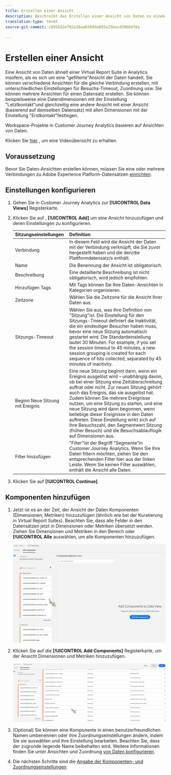 ```yaml
---
title: Erstellen einer Ansicht
description: Beschreibt das Erstellen einer Ansicht von Daten zu einem Plattformdatensatz in Customer Journey Analytics (CJA).
translation-type: tm+mt
source-git-commit: c85b5d2e702a38aa6569da893a25bacd39604f8a

---
```



# Erstellen einer Ansicht

Eine Ansicht von Daten ähnelt einer Virtual Report Suite in Analytics insofern, als es sich um eine &quot;gefilterte&quot;Ansicht der Daten handelt. Sie können verschiedene Ansichten für die gleiche Verbindung erstellen, mit unterschiedlichen Einstellungen für Besuchs-Timeout, Zuordnung usw. Sie können mehrere Ansichten für einen Datensatz erstellen. Sie können beispielsweise eine Datendimensionen mit der Einstellung &quot;Letztkontakt&quot;und gleichzeitig eine andere Ansicht mit einer Ansicht (basierend auf demselben Datensatz) mit allen Dimensionen mit der Einstellung &quot;Erstkontakt&quot;festlegen.

Workspace-Projekte in Customer Journey Analytics basieren auf Ansichten von Daten.

Klicken Sie [hier](https://docs.adobe.com/content/help/en/platform-learn/tutorials/cja/basic-configuration-for-data-views.html) , um eine Videoübersicht zu erhalten.

## Voraussetzung

Bevor Sie Daten-Ansichten erstellen können, müssen Sie eine oder mehrere Verbindungen zu Adobe Experience Platform-Datensätzen [einrichten](/help/connections/create-connection.md).

## Einstellungen konfigurieren

1. Gehen Sie in Customer Journey Analytics zur **[!UICONTROL Data Views]** Registerkarte.

1. Klicken Sie auf , **[!UICONTROL Add]** um eine Ansicht hinzuzufügen und deren Einstellungen zu konfigurieren.

   | Sitzungseinstellungen | Definition |
   |---|---|
   | Verbindung | In diesem Feld wird die Ansicht der Daten mit der Verbindung verknüpft, die Sie zuvor hergestellt haben und die den/die Plattformdatensatz/s enthält. |
   | Name | Die Benennung der Ansicht ist obligatorisch. |
   | Beschreibung | Eine detaillierte Beschreibung ist nicht obligatorisch, wird jedoch empfohlen. |
   | Hinzufügen Tags | Mit Tags können Sie Ihre Daten-Ansichten in Kategorien organisieren. |
   | Zeitzone | Wählen Sie die Zeitzone für die Ansicht Ihrer Daten aus. |
   | Sitzungs-Timeout | Wählen Sie aus, was Ihre Definition von &quot;Sitzung&quot;ist. Die Einstellung für den Sitzungs-Timeout definiert die Inaktivität, die ein eindeutiger Besucher haben muss, bevor eine neue Sitzung automatisch gestartet wird. Die Standardeinstellung lautet 30 Minuten. For example, if you set the session timeout to 45 minutes, a new session grouping is created for each sequence of hits collected, separated by 45 minutes of inactivity. <!--This setting impacts not only your visit counts, but also how visit segment containers are evaluated, and the visit expiration logic for any eVars expiring on visit. Decreasing the session timeout will likely increase the total number of visits in your reporting, while increasing the visit timeout will likely decrease the total number of visits in your reporting. This needs to be reviewed.--> |
   | Beginn Neue Sitzung mit Ereignis | Eine neue Sitzung beginnt dann, wenn ein Ereignis ausgelöst wird – unabhängig davon, ob bei einer Sitzung eine Zeitüberschreitung auftrat oder nicht. Zur neuen Sitzung gehört auch das Ereignis, das sie ausgelöst hat. Zudem können Sie mehrere Ereignisse nutzen, um eine Sitzung zu starten, und eine neue Sitzung wird dann begonnen, wenn beliebige dieser Ereignisse in den Daten auftreten. Diese Einstellung wirkt sich auf Ihre Besuchszahl, den Segmentwert Sitzung (früher Besuch) und die Besuchsablauflogik auf Dimensionen aus. |
   | Filter hinzufügen | &quot;Filter&quot;ist der Begriff &quot;Segmente&quot;in Customer Journey Analytics. Wenn Sie Ihre Daten filtern möchten, ziehen Sie den entsprechenden Filter hier aus der linken Leiste. Wenn Sie keinen Filter auswählen, enthält die Ansicht alle Daten. |

1. Klicken Sie auf **[!UICONTROL Continue]**.

## Komponenten hinzufügen

1. Jetzt ist es an der Zeit, der Ansicht der Daten Komponenten (Dimensionen, Metriken) hinzuzufügen (ähnlich wie bei der Kuratierung in Virtual Report Suites). Beachten Sie, dass alle Felder in den Datensätzen jetzt in Dimensionen oder Metriken übersetzt werden. Ziehen Sie Dimensionen und Metriken in den Bereich oder **[!UICONTROL Alle** auswählen, um alle Komponenten hinzuzufügen.

   ![](assets/add-all-components.png)

1. Klicken Sie auf die **[!UICONTROL Add Components]** Registerkarte, um der Ansicht Dimensionen und Metriken hinzuzufügen.

   ![](assets/add-all-components2.png)

1. (Optional) Sie können eine Komponente in einen benutzerfreundlichen Namen umbenennen oder ihre Zuordnungseinstellungen ändern, indem Sie sie auswählen und ihre Einstellung bearbeiten. Beachten Sie, dass der zugrunde liegende Name beibehalten wird. Weitere Informationen finden Sie unter Ansichten und Zuordnung [von Daten konfigurieren](/help/data-views/configure-dataviews.md).

1. Die nächsten Schritte sind die [Angabe der Komponenten- und Zuordnungseinstellungen](/help/data-views/configure-dataviews.md).
